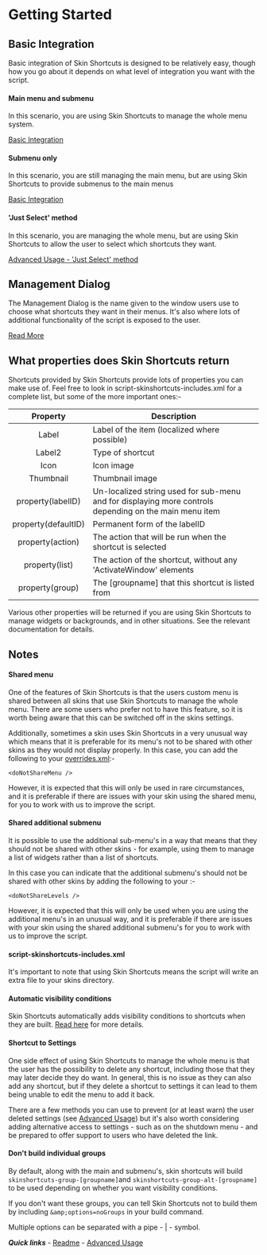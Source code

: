 # Getting Started

## Basic Integration

Basic integration of Skin Shortcuts is designed to be relatively easy, though how you go about it depends on what level of integration you want with the script.

#### Main menu and submenu

In this scenario, you are using Skin Shortcuts to manage the whole menu system.

[Basic Integration](./Basic%20integration%201.md)

#### Submenu only

In this scenario, you are still managing the main menu, but are using Skin Shortcuts to provide submenus to the main menus

[Basic Integration](./Basic%20integration%202.md)

#### 'Just Select' method

In this scenario, you are managing the whole menu, but are using Skin Shortcuts to allow the user to select which shortcuts they want.

[Advanced Usage - 'Just Select' method](../advanced/Just%20Select.md)

## Management Dialog

The Management Dialog is the name given to the window users use to choose what shortcuts they want in their menus. It's also where lots of additional functionality of the script is exposed to the user.

[Read More](./Management%20Dialog.md)

## What properties does Skin Shortcuts return

Shortcuts provided by Skin Shortcuts provide lots of properties you can make use of. Feel free to look in script-skinshortcuts-includes.xml for a complete list, but some of the more important ones:-

| Property | Description |
| :------: | ------------|
| Label | Label of the item (localized where possible) |
| Label2 | Type of shortcut |
| Icon | Icon image |
| Thumbnail | Thumbnail image |
| property(labelID) | Un-localized string used for sub-menu and for displaying more controls depending on the main menu item |
| property(defaultID) | Permanent form of the labelID |
| property(action) | The action that will be run when the shortcut is selected |
| property(list) | The action of the shortcut, without any 'ActivateWindow' elements |
| property(group) | The [groupname] that this shortcut is listed from |

Various other properties will be returned if you are using Skin Shortcuts to manage widgets or backgrounds, and in other situations. See the relevant documentation for details.

## Notes

#### Shared menu

One of the features of Skin Shortcuts is that the users custom menu is shared between all skins that use Skin Shortcuts to manage the whole menu. There are some users who prefer not to have this feature, so it is worth being aware that this can be switched off in the skins settings.

Additionally, sometimes a skin uses Skin Shortcuts in a very unusual way which means that it is preferable for its menu's not to be shared with other skins as they would not display properly. In this case, you can add the following to your [overrides.xml](../advanced/overrides.md):-

`<doNotShareMenu />`

However, it is expected that this will only be used in rare circumstances, and it is preferable if there are issues with your skin using the shared menu, for you to work with us to improve the script.

#### Shared additional submenu

It is possible to use the additional sub-menu's in a way that means that they should not be shared with other skins - for example, using them to manage a list of widgets rather than a list of shortcuts.

In this case you can indicate that the additional submenu's should not be shared with other skins by adding the following to your :-

`<doNotShareLevels />`

However, it is expected that this will only be used when you are using the additional menu's in an unusual way, and it is preferable if there are issues with your skin using the shared additional submenu's for you to work with us to improve the script.

#### script-skinshortcuts-includes.xml

It's important to note that using Skin Shortcuts means the script will write an extra file to your skins directory.

#### Automatic visibility conditions

Skin Shortcuts automatically adds visibility conditions to shortcuts when they are built. [Read here](./Visibility%20Conditions.md) for more details.

#### Shortcut to Settings

One side effect of using Skin Shortcuts to manage the whole menu is that the user has the possibility to delete any shortcut, including those that they may later decide they do want. In general, this is no issue as they can also add any shortcut, but if they delete a shortcut to settings it can lead to them being unable to edit the menu to add it back.

There are a few methods you can use to prevent (or at least warn) the user deleted settings (see [Advanced Usage](../advanced/Advanced%20Usage.md)) but it's also worth considering adding alternative access to settings - such as on the shutdown menu - and be prepared to offer support to users who have deleted the link.

#### Don't build individual groups

By default, along with the main and submenu's, skin shortcuts will build `skinshortcuts-group-[groupname]`and `skinshortcuts-group-alt-[groupname]` to be used depending on whether you want visibility conditions.

If you don't want these groups, you can tell Skin Shortcuts not to build them by including `&amp;options=noGroups` in your build command.

Multiple options can be separated with a pipe - | - symbol.

***Quick links*** - [Readme](../../README.md) - [Advanced Usage](../advanced/Advanced%20Usage.md)